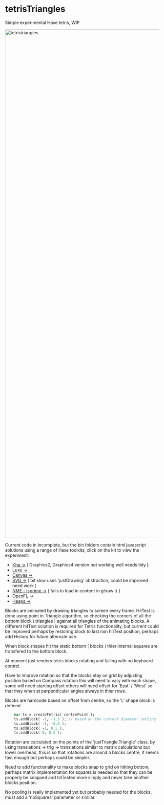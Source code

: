# tetrisTriangles

Simple experimental Haxe tetris, WIP

<img width="1665" alt="tetristriangles" src="https://user-images.githubusercontent.com/20134338/31321459-4e9a4a72-ac7e-11e7-9594-b837273e5f7e.png">

Current code in incomplete, but the bin folders contain html javascript solutions using a range of Haxe toolkits, click on the kit to view the experiment:

- [Kha ->](https://rawgit.com/nanjizal/tetrisTriangles/master/binKha2/index.html?1)        ( Graphics2, Graphics4 version not working well needs tidy )
- [Luxe ->](https://rawgit.com/nanjizal/simpleTetris/master/binLuxe/web/index.html)
- [Canvas ->](https://rawgit.com/nanjizal/simpleTetris/master/binCanvas/index.html)
- [SVG ->](https://rawgit.com/nanjizal/simpleTetris/master/binSVG/index.html)                ( bit slow uses 'justDrawing' abstraction, could be improved need work )
- [NME - jsprime ->](https://rawgit.com/nanjizal/simpleTetris/master/binNme/jsprime/TetrisTrianglesFlash/index.html)   ( fails to load in content in gitraw :( )
- [OpenFL ->](https://rawgit.com/nanjizal/simpleTetris/master/binOpenFL/index.html)
- [Heaps ->](https://rawgit.com/nanjizal/simpleTetris/master/binHeaps/index.html)

Blocks are animated by drawing triangles to screen every frame. HitTest is done using point in Triangle algorithm, so checking the corners of all the bottom block ( triangles ) against all triangles of the animating blocks. A different hitTest solution is required for Tetris functionality, but current could be improved perhaps by restoring block to last non hitTest position, perhaps add History for future alternate use.

When block shapes hit the static bottom ( blocks ) thier internal squares are transfered to the bottom block.

At moment just renders tetris blocks rotating and falling with no keyboard control.

Have to improve rotation so that the blocks stay on grid by adjusting position based on Compass rotation this will need to vary with each shape, some will need starting offset others will need offset for 'East' / 'West' so that they when at perpendicular angles always in thier rows.

Blocks are hardcode based on offset from centre, so the 'L' shape block is defined

``` haxe
    var ts = createTetris( centrePoint );
    ts.addBlock( -1, -1.5 ); // based on the current diameter setting 'dia'
    ts.addBlock( -1, -0.5 );
    ts.addBlock( -1, 0.5 );
    ts.addBlock( 0, 0.5 );
```

Rotation are calculated on the points of the 'justTriangle.Triangle' class, by using translations -> trig -> translations similar to matrix calculations but lower overhead, this is so that rotations are around a blocks centre, it seems fast enough but perhaps could be simpler.

Need to add functionality to make blocks snap to grid on hitting bottom, perhaps matrix implementation for squares is needed so that they can be properly be snapped and hitTested more simply and never take another blocks position. 

No pooling is really implemented yet but probably needed for the blocks, must add a 'noSquares' parameter or similar.

